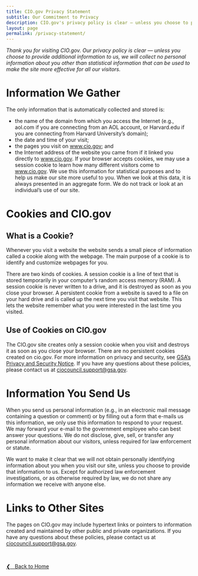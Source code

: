 ```yaml
---
title: CIO.gov Privacy Statement
subtitle: Our Commitment to Privacy
description: CIO.gov's privacy policy is clear — unless you choose to provide additional information to us, we will collect no personal information about you other than statistical information that can be used to make the site more effective for all our visitors.
layout: page
permalink: /privacy-statement/
---
```


*Thank you for visiting CIO.gov. Our privacy policy is clear — unless you choose to provide additional information to us, we will collect no personal information about you other than statistical information that can be used to make the site more effective for all our visitors.*

# Information We Gather
The only information that is automatically collected and stored is:

* the name of the domain from which you access the Internet (e.g., aol.com if you are connecting from an AOL account, or Harvard.edu if you are connecting from Harvard University’s domain);
* the date and time of your visit;
* the pages you visit on www.cio.gov; and
* the Internet address of the website you came from if it linked you directly to www.cio.gov. If your browser accepts cookies, we may use a session cookie to learn how many different visitors come to www.cio.gov. We use this information for statistical purposes and to help us make our site more useful to you. When we look at this data, it is always presented in an aggregate form. We do not track or look at an individual’s use of our site.

# Cookies and CIO.gov
## What is a Cookie?<br/>
Whenever you visit a website the website sends a small piece of information called a cookie along with the webpage. The main purpose of a cookie is to identify and customize webpages for you.

There are two kinds of cookies. A session cookie is a line of text that is stored temporarily in your computer’s random access memory (RAM). A session cookie is never written to a drive, and it is destroyed as soon as you close your browser. A persistent cookie from a website is saved to a file on your hard drive and is called up the next time you visit that website. This lets the website remember what you were interested in the last time you visited.

## Use of Cookies on CIO.gov<br/>
The CIO.gov site creates only a session cookie when you visit and destroys it as soon as you close your browser. There are no persistent cookies created on cio.gov. For more information on privacy and security, see [GSA’s Privacy and Security Notice](https://www.gsa.gov/website-information/privacy-and-security-notice). If you have any questions about these policies, please contact us at [ciocouncil.support@gsa.gov](mailto:ciocouncil.support@gsa.gov).

# Information You Send Us
When you send us personal information (e.g., in an electronic mail message containing a question or comment) or by filling out a form that e-mails us this information, we only use this information to respond to your request. We may forward your e-mail to the government employee who can best answer your questions. We do not disclose, give, sell, or transfer any personal information about our visitors, unless required for law enforcement or statute.

We want to make it clear that we will not obtain personally identifying information about you when you visit our site, unless you choose to provide that information to us. Except for authorized law enforcement investigations, or as otherwise required by law, we do not share any information we receive with anyone else.

# Links to Other Sites
The pages on CIO.gov may include hypertext links or pointers to information created and maintained by other public and private organizations. If you have any questions about these policies, please contact us at [ciocouncil.support@gsa.gov](mailto:ciocouncil.support@gsa.gov).

&nbsp;

<a href="{{site.baseurl}}">&#10094; &nbsp; Back to Home</a><br>
